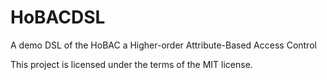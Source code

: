# HoBACDSL
A demo DSL of the HoBAC a Higher-order Attribute-Based Access Control

This project is licensed under the terms of the MIT license.
